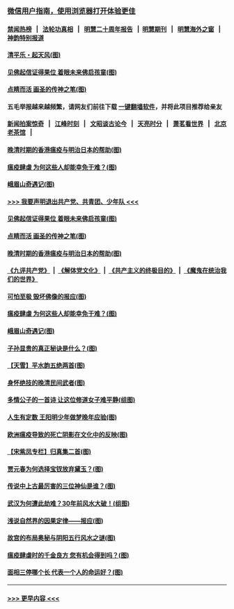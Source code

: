 ### [微信用户指南，使用浏览器打开体验更佳](https://github.com/gfw-breaker/banned-news1/blob/master/indexes/wechat-guide.md?t=0)
#### [禁闻热榜](热点新闻.md?t=0)  &nbsp;&nbsp;|&nbsp;&nbsp; [法轮功真相](https://github.com/gfw-breaker/truth/blob/master/README.md?t=0) &nbsp;&nbsp;|&nbsp;&nbsp; [明慧二十周年报告](https://github.com/gfw-breaker/mh-reports/blob/master/README.md?t=0) &nbsp;&nbsp;|&nbsp;&nbsp;[明慧期刊](https://github.com/gfw-breaker/mh-qikan) &nbsp;&nbsp;|&nbsp;&nbsp; [明慧海外之窗](https://github.com/gfw-breaker/mh-news/blob/master/README.md?t=0) &nbsp;&nbsp;|&nbsp;&nbsp; [神韵特别报道](https://github.com/gfw-breaker/mh-news/blob/master/shenyun.md?t=0)
#### [清平乐・起天风(图)](../pages/p7/921607.md?t=02060844) 
#### [见佛起信证得果位 着眼未来佛启孩童(图)](../pages/p7/921596.md?t=02060844) 
#### [点睛而活 画圣的传神之笔(图)](../pages/p7/921583.md?t=02060844) 
#### 五毛举报越来越频繁，请网友们前往下载 [一键翻墙软件](https://github.com/gfw-breaker/ssr-accounts)，并将此项目推荐给亲友
#### [新闻拍案惊奇](https://github.com/gfw-breaker/banned-news1/blob/master/pages/link4.md) &nbsp;&nbsp;|&nbsp;&nbsp; [江峰时刻](https://github.com/gfw-breaker/banned-news1/blob/master/pages/link4.md) &nbsp;&nbsp;|&nbsp;&nbsp; [文昭谈古论今](https://github.com/gfw-breaker/banned-news1/blob/master/pages/link4.md) &nbsp;&nbsp;|&nbsp;&nbsp; [天亮时分](https://github.com/gfw-breaker/banned-news1/blob/master/pages/link4.md) &nbsp;&nbsp;|&nbsp;&nbsp; [萧茗看世界](https://github.com/gfw-breaker/banned-news1/blob/master/pages/link4.md) &nbsp;&nbsp;|&nbsp;&nbsp; [北京老茶馆](https://github.com/gfw-breaker/banned-news1/blob/master/pages/link4.md) &nbsp;&nbsp;|&nbsp;&nbsp; 
#### [晚清时期的香港瘟疫与明治日本的帮助(图)](../pages/p7/921674.md?t=02060844) 
#### [瘟疫肆虐 为何这些人却能幸免于难？(图)](../pages/p7/921768.md?t=02060844) 
#### [峨眉山奇遇记(图)](../pages/p7/921442.md?t=02060844) 
#### [>>> 我要声明退出共产党、共青团、少年队 <<<](https://github.com/begood0513/goodnews/blob/master/quit/letter.md) 
#### [见佛起信证得果位 着眼未来佛启孩童(图)](../pages/p7/921596.md?t=02060844) 
#### [点睛而活 画圣的传神之笔(图)](../pages/p7/921583.md?t=02060844) 
#### [晚清时期的香港瘟疫与明治日本的帮助(图)](../pages/p7/921674.md?t=02060844) 
#### [《九评共产党》](https://github.com/begood0513/9ping.md/blob/master/README.md) &nbsp;|&nbsp; [《解体党文化》](../../../../jtdwh.md/blob/master/README.md)  &nbsp;|&nbsp; [《共产主义的终极目的》](../../../../gczydzjmd.md/blob/master/README.md) &nbsp;|&nbsp; [《魔鬼在统治我们的世界》](../../../../mgztzwmdsj.md/blob/master/README.md) 
#### [可怕至极 毁坏佛像的报应(图)](../pages/p7/921437.md?t=02060844) 
#### [瘟疫肆虐 为何这些人却能幸免于难？(图)](../pages/p7/921768.md?t=02060844) 
#### [峨眉山奇遇记(图)](../pages/p7/921442.md?t=02060844) 
#### [子孙显贵的真正秘诀是什么？(图)](../pages/p7/921334.md?t=02060844) 
#### [【天雪】平水韵五绝两首(图)](../pages/p7/921604.md?t=02060844) 
#### [身怀绝技的晚清民间武者(图)](../pages/p7/921488.md?t=02060844) 
#### [多情公子的一首诗 让这位修道女子难平静(组图)](../pages/p7/886851.md?t=02060844) 
#### [人生有定数 王阳明少年做梦晚年应验(图)](../pages/p7/921608.md?t=02060844) 
#### [欧洲瘟疫导致的死亡阴影在文化中的反映(图)](../pages/p7/921313.md?t=02060844) 
#### [【宋紫凤专栏】归真集二首(图)](../pages/p7/921582.md?t=02060844) 
#### [贾元春为何选择宝钗放弃黛玉？(图)](../pages/p7/921330.md?t=02060844) 
#### [传说中上古最厉害的三位神仙是谁？(图)](../pages/p7/921337.md?t=02060844) 
#### [武汉为何遭此劫难？30年前风水大破！(组图)](../pages/p7/921355.md?t=02060844) 
#### [浅说自然界的因果定律——报应(图)](../pages/p7/921325.md?t=02060844) 
#### [故宫的布局奥秘与阴阳五行风水之谜(图)](../pages/p7/921340.md?t=02060844) 
#### [瘟疫肆虐时的千金良方 您有机会得到吗？(图)](../pages/p7/921293.md?t=02060844) 
#### [面相三停哪个长 代表一个人的命运好？(图)](../pages/p7/892043.md?t=02060844) 

----
#### [ >>> 更早内容 <<< ](../indexes/p7-earlier.md)
